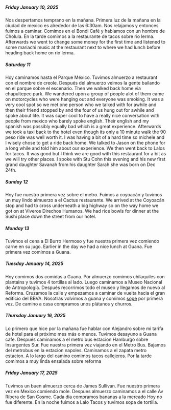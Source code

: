

##### Friday January 10, 2025
Nos despertamos temprano en la mañana.  Primera luz de la mañana en la ciudad de mexico es alrededor de las 6:30am.  Nos relajamos y entonces fuimos a caminar.  Comimos en el Bondi Café y hablamos con un hombre de Cholula.  En la tarde comimos a la restaurante de tacos sobre rio lerma.  Afterwards we went to change some money for the first time and listened to some mariachi music at the restaurant next to where we had lunch before heading back home on rio lerma.

##### Saturday 11
Hoy caminamos hasta el Parque México. Tuvimos almuerzo a restaurant con el nombre de creole.  Después del almuerzo veimos la gente bailando en el parque sobre el escenario.  Then we walked back home via chapultepec park.  We wandered upon a group of people alot of them came on motorcycles who were hanging out and everyone was smoking.  It was a very cool spot so we met one person who we talked with for awhile and then their friend stopped by and the four of us hung out for awhile and spoke about life.  It was super cool to have a really nice conversation with people from mexico who barely spoke english.  Their english and my spanish was possibly equally bad which is a great experience.  Afterwards we took a taxi back to the hotel even though its only a 10 minute walk the 90 peso ride was well worth it.  I was having a bit of a hard time so michele and I wisely chose to get a ride back home.  We talked to Jason on the phone for a long while and told him about our experience.  We then went back to Lalos for tacos.  It was good but I think we are good with this restaurant for a bit as we will try other places. I spoke with Stu Cohn this evening and his new first grand daughter Savanah from his daughter Sarah she was born on Dec 24th.

##### Sunday 12
Hoy fue nuestro primera vez sobre el metro.  Fuimos a coyoacán y tuvimos un muy lindo almuerzo a el Cactus restaurante.  We arrived at the Coyoacán stop and had to cross underneath a big highway so on the way home we got on at Viveros Direchos Humanos.  We had rice bowls for dinner at the Sushi place down the street from our hotel.

##### Monday 13
Tuvimos el cena a El Burro Hermoso y fue nuestra primera vez comiendo carne en su jugo.  Earlier in the day we had a nice lunch at Guana.  Fue primera vez comimos a Guana.

##### Tuesday January 14, 2025
Hoy comimos dos comidas a Guana.
Por almuerzo comimos chilaquiles con plantains y tuvimos 4 tortillas al lado.
Luego caminamos a Museo Nacional de Antropología.
Después recorrimos todo el museo y llegamos de nuevo al Reforma.
Cruzamos la calle y empezamos a caminar de vuelta hacia el gran edificio del BBVA.
Nosotras volvimos a guana y comimos [sope](https://en.wikipedia.org/wiki/Sope_(food)) por primera vez.
De camino a casa compramos unos plátanos y churros.

##### Thursday January 16, 2025
Lo primero que hice por la mañana fue hablar con Alejandro sobre
mi tarifa de hotel para el próximo mes más o menos.
Tuvimos desayuno a Guana cafe.
Después caminamos a el metro bus estacion Hamburgo sobre Insurgentes Sur.
Fue nuestra primera vez viajando en el Metro Bus.
Bajamos del metrobus en la estacion napoles.
Caminamos a el zapata metro estacion.
A lo largo del camino comimos tacos callejeros.
Por la tarde comimos a muy linda ensalada sobre reforma

##### Friday January 17, 2025
Tuvimos un buen almuerzo cerca de James Sullivan.
Fue nuestro primera vez en Mexico comiendo mole.
Despues almuerzo caminamos a el calle Av Ribera de San Cosme.
Cada dia compramos bananas a la mercado
Hoy no fue diferente.
En la noche fuimos a Lalo Tacos y tuvimos sopa de tortilla.
